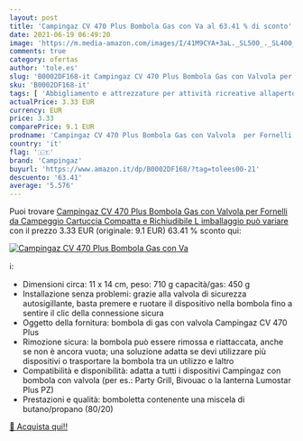 ```yaml
---
layout: post
title: 'Campingaz CV 470 Plus Bombola Gas con Va al 63.41 % di sconto'
date: 2021-06-19 06:49:20
image: 'https://m.media-amazon.com/images/I/41M9CYA+3aL._SL500_._SL400_.jpg'
comments: true
category: ofertas
author: 'tole.es'
slug: 'B0002DF168-it Campingaz CV 470 Plus Bombola Gas con Valvola per Fornelli...'
sku: 'B0002DF168-it'
tags: [ 'Abbigliamento e attrezzature per attività ricreative allaperto','Accessori per cucina da campeggio','Camping e outdoor','Cucine e accessori da campeggio','Sport e tempo libero','campingaz', ]
actualPrice: 3.33 EUR
currency: EUR
price: 3.33
comparePrice: 9.1 EUR
prodname: 'Campingaz CV 470 Plus Bombola Gas con Valvola  per Fornelli da Campeggio  Cartuccia Compatta e Richiudibile  L imballaggio può variare '
country: 'it'
flag: '🇮🇹'
brand: 'Campingaz'
buyurl: 'https://www.amazon.it/dp/B0002DF168/?tag=tolees00-21'
descuento: '63.41'
average: '5.576'
---
```


Puoi trovare [Campingaz CV 470 Plus Bombola Gas con Valvola  per Fornelli da Campeggio  Cartuccia Compatta e Richiudibile  L imballaggio può variare ](https://www.amazon.it/dp/B0002DF168/?tag=tolees00-21) con il prezzo 3.33 EUR (originale: 9.1 EUR) 63.41 % sconto qui:

[![Campingaz CV 470 Plus Bombola Gas con Va](https://m.media-amazon.com/images/I/41M9CYA+3aL._SL500_._SL400_.jpg)](https://www.amazon.it/dp/B0002DF168/?tag=tolees00-21)

ℹ️:

- Dimensioni circa: 11 x 14 cm, peso: 710 g capacità/gas: 450 g
- Installazione senza problemi: grazie alla valvola di sicurezza autosigillante, basta premere e ruotare il dispositivo nella bombola fino a sentire il clic della connessione sicura
- Oggetto della fornitura: bombola di gas con valvola Campingaz CV 470 Plus
- Rimozione sicura: la bombola può essere rimossa e riattaccata, anche se non è ancora vuota; una soluzione adatta se devi utilizzare più dispositivi o trasportare la bombola tra un utilizzo e laltro
- Compatibilità e disponibilità: adatta a tutti i dispositivi Campingaz con bombola con valvola (per es.: Party Grill, Bivouac o la lanterna Lumostar Plus PZ)
- Prestazioni e qualità: bomboletta contenente una miscela di butano/propano (80/20)

[🛒 Acquista qui!!](https://www.amazon.it/dp/B0002DF168/?tag=tolees00-21)

